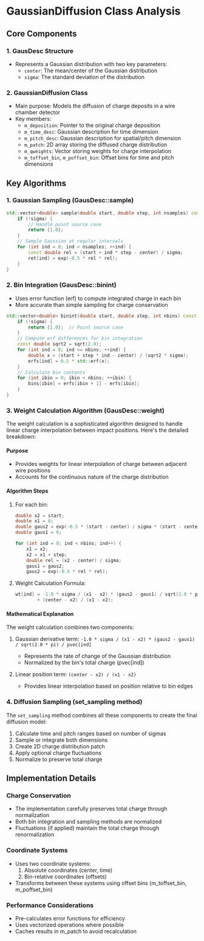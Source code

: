 # GaussianDiffusion Class Analysis

## Core Components

### 1. GausDesc Structure
- Represents a Gaussian distribution with two key parameters:
  - `center`: The mean/center of the Gaussian distribution
  - `sigma`: The standard deviation of the distribution

### 2. GaussianDiffusion Class
- Main purpose: Models the diffusion of charge deposits in a wire chamber detector
- Key members:
  - `m_deposition`: Pointer to the original charge deposition
  - `m_time_desc`: Gaussian description for time dimension
  - `m_pitch_desc`: Gaussian description for spatial/pitch dimension
  - `m_patch`: 2D array storing the diffused charge distribution
  - `m_qweights`: Vector storing weights for charge interpolation
  - `m_toffset_bin`, `m_poffset_bin`: Offset bins for time and pitch dimensions

## Key Algorithms

### 1. Gaussian Sampling (GausDesc::sample)
```cpp
std::vector<double> sample(double start, double step, int nsamples) const {
    if (!sigma) {
        // Handle point source case
        return {1.0};
    }
    // Sample Gaussian at regular intervals
    for (int ind = 0; ind < nsamples; ++ind) {
        const double rel = (start + ind * step - center) / sigma;
        ret[ind] = exp(-0.5 * rel * rel);
    }
}
```

### 2. Bin Integration (GausDesc::binint)
- Uses error function (erf) to compute integrated charge in each bin
- More accurate than simple sampling for charge conservation
```cpp
std::vector<double> binint(double start, double step, int nbins) const {
    if (!sigma) {
        return {1.0};  // Point source case
    }
    // Compute erf differences for bin integration
    const double sqrt2 = sqrt(2.0);
    for (int ind = 0; ind <= nbins; ++ind) {
        double x = (start + step * ind - center) / (sqrt2 * sigma);
        erfs[ind] = 0.5 * std::erf(x);
    }
    // Calculate bin contents
    for (int ibin = 0; ibin < nbins; ++ibin) {
        bins[ibin] = erfs[ibin + 1] - erfs[ibin];
    }
}
```

### 3. Weight Calculation Algorithm (GausDesc::weight)

The weight calculation is a sophisticated algorithm designed to handle linear charge interpolation between impact positions. Here's the detailed breakdown:

#### Purpose
- Provides weights for linear interpolation of charge between adjacent wire positions
- Accounts for the continuous nature of the charge distribution

#### Algorithm Steps
1. For each bin:
   ```cpp
   double x2 = start;
   double x1 = 0;
   double gaus2 = exp(-0.5 * (start - center) / sigma * (start - center) / sigma);
   double gaus1 = 0;
   
   for (int ind = 0; ind < nbins; ind++) {
       x1 = x2;
       x2 = x1 + step;
       double rel = (x2 - center) / sigma;
       gaus1 = gaus2;
       gaus2 = exp(-0.5 * rel * rel);
   ```

2. Weight Calculation Formula:
   ```cpp
   wt[ind] = -1.0 * sigma / (x1 - x2) * (gaus2 - gaus1) / sqrt(2.0 * pi) / pvec[ind] 
           + (center - x2) / (x1 - x2);
   ```

#### Mathematical Explanation
The weight calculation combines two components:
1. Gaussian derivative term: `-1.0 * sigma / (x1 - x2) * (gaus2 - gaus1) / sqrt(2.0 * pi) / pvec[ind]`
   - Represents the rate of change of the Gaussian distribution
   - Normalized by the bin's total charge (pvec[ind])

2. Linear position term: `(center - x2) / (x1 - x2)`
   - Provides linear interpolation based on position relative to bin edges

### 4. Diffusion Sampling (set_sampling method)

The `set_sampling` method combines all these components to create the final diffusion model:

1. Calculate time and pitch ranges based on number of sigmas
2. Sample or integrate both dimensions
3. Create 2D charge distribution patch
4. Apply optional charge fluctuations
5. Normalize to preserve total charge

## Implementation Details

### Charge Conservation
- The implementation carefully preserves total charge through normalization
- Both bin integration and sampling methods are normalized
- Fluctuations (if applied) maintain the total charge through renormalization

### Coordinate Systems
- Uses two coordinate systems:
  1. Absolute coordinates (center, time)
  2. Bin-relative coordinates (offsets)
- Transforms between these systems using offset bins (m_toffset_bin, m_poffset_bin)

### Performance Considerations
- Pre-calculates error functions for efficiency
- Uses vectorized operations where possible
- Caches results in m_patch to avoid recalculation